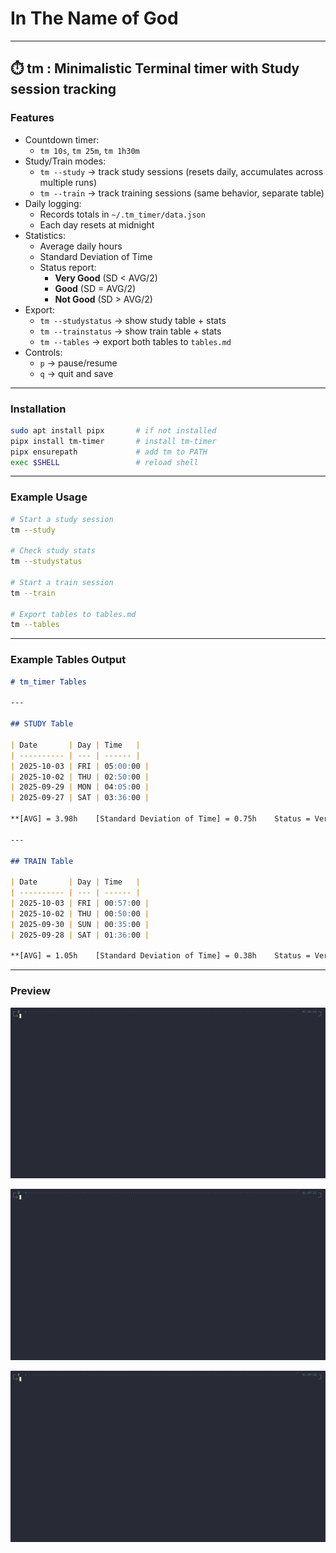 # In The Name of God

---

## ⏱️ tm : Minimalistic Terminal timer with Study session tracking

### Features

- Countdown timer:
  - `tm 10s`, `tm 25m`, `tm 1h30m`
- Study/Train modes:
  - `tm --study` → track study sessions (resets daily, accumulates across multiple runs)
  - `tm --train` → track training sessions (same behavior, separate table)
- Daily logging:
  - Records totals in `~/.tm_timer/data.json`
  - Each day resets at midnight
- Statistics:
  - Average daily hours
  - Standard Deviation of Time
  - Status report:
    - **Very Good** (SD < AVG/2)  
    - **Good** (SD = AVG/2)  
    - **Not Good** (SD > AVG/2)
- Export:
  - `tm --studystatus` → show study table + stats
  - `tm --trainstatus` → show train table + stats
  - `tm --tables` → export both tables to `tables.md`
- Controls:
  - `p` → pause/resume
  - `q` → quit and save

---

### Installation

```bash
sudo apt install pipx       # if not installed
pipx install tm-timer       # install tm-timer
pipx ensurepath             # add tm to PATH
exec $SHELL                 # reload shell
````

---

### Example Usage

```bash
# Start a study session
tm --study

# Check study stats
tm --studystatus

# Start a train session
tm --train

# Export tables to tables.md
tm --tables
```

---

### Example Tables Output

```markdown
# tm_timer Tables

---

## STUDY Table

| Date       | Day | Time   |
| ---------- | --- | ------ |
| 2025-10-03 | FRI | 05:00:00 |
| 2025-10-02 | THU | 02:50:00 |
| 2025-09-29 | MON | 04:05:00 |
| 2025-09-27 | SAT | 03:36:00 |

**[AVG] = 3.98h    [Standard Deviation of Time] = 0.75h    Status = Very Good**

---

## TRAIN Table

| Date       | Day | Time   |
| ---------- | --- | ------ |
| 2025-10-03 | FRI | 00:57:00 |
| 2025-10-02 | THU | 00:50:00 |
| 2025-09-30 | SUN | 00:35:00 |
| 2025-09-28 | SAT | 01:36:00 |

**[AVG] = 1.05h    [Standard Deviation of Time] = 0.38h    Status = Very Good**
```

---

### Preview


![Timer preview](demo1.gif)

![Timer preview](demo2.gif)

![Timer preview](demo3.gif)
